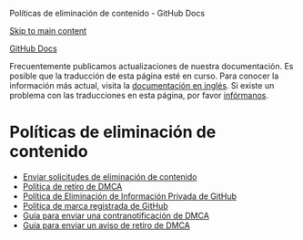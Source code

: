 Políticas de eliminación de contenido - GitHub Docs

[Skip to main content](#main-content)

[](/es)[GitHub Docs](/es)

Frecuentemente publicamos actualizaciones de nuestra documentación. Es posible que la traducción de esta página esté en curso. Para conocer la información más actual, visita la [documentación en inglés](/en). Si existe un problema con las traducciones en esta página, por favor [infórmanos](https://github.com/contact?form[subject]=translation%20issue%20on%20docs.github.com&form[comments]=).

Políticas de eliminación de contenido
==========

* [Enviar solicitudes de eliminación de contenido](/es/site-policy/content-removal-policies/submitting-content-removal-requests)
* [Política de retiro de DMCA](/es/site-policy/content-removal-policies/dmca-takedown-policy)
* [Política de Eliminación de Información Privada de GitHub](/es/site-policy/content-removal-policies/github-private-information-removal-policy)
* [Política de marca registrada de GitHub](/es/site-policy/content-removal-policies/github-trademark-policy)
* [Guía para enviar una contranotificación de DMCA](/es/site-policy/content-removal-policies/guide-to-submitting-a-dmca-counter-notice)
* [Guía para enviar un aviso de retiro de DMCA](/es/site-policy/content-removal-policies/guide-to-submitting-a-dmca-takedown-notice)
